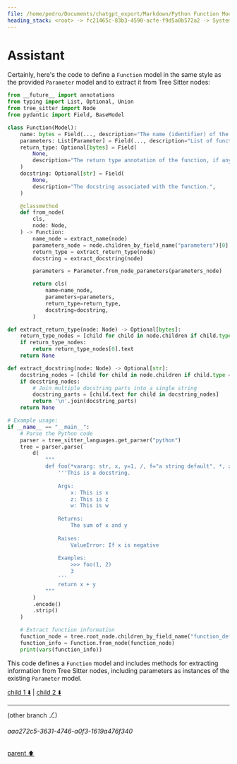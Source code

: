 ```yaml
---
file: /home/pedro/Documents/chatgpt_export/Markdown/Python Function Model Fields.md
heading_stack: <root> -> fc21465c-83b3-4590-acfe-f9d5a0b572a2 -> System -> cb3c4449-2fc8-4ce1-92fe-9a4f04da2133 -> System -> aaa21556-5253-4a46-a033-9f889d8f4fe6 -> User -> d61e28b4-86e0-47ae-a9f7-3ac02d241d40 -> Assistant -> aaa23a57-506a-4481-9176-60c22bd16ebf -> User -> 80d1fe06-a661-4cfe-834d-cc0c0f73ed70 -> Assistant -> aaa2cba1-09a9-4470-b1b7-d9847cf69842 -> User -> 557b8e25-f737-466e-880c-7323000b11c9 -> Assistant -> aaa2ecf2-c237-44f1-a584-88b71182ed75 -> User -> 3c2727b5-66c7-4eab-bd7d-3c0c192b1b09 -> Assistant
---
```

# Assistant

Certainly, here's the code to define a `Function` model in the same style as the provided `Parameter` model and to extract it from Tree Sitter nodes:

```python
from __future__ import annotations
from typing import List, Optional, Union
from tree_sitter import Node
from pydantic import Field, BaseModel

class Function(Model):
    name: bytes = Field(..., description="The name (identifier) of the function.")
    parameters: List[Parameter] = Field(..., description="List of function parameters.")
    return_type: Optional[bytes] = Field(
        None,
        description="The return type annotation of the function, if any.",
    )
    docstring: Optional[str] = Field(
        None,
        description="The docstring associated with the function.",
    )

    @classmethod
    def from_node(
        cls,
        node: Node,
    ) -> Function:
        name_node = extract_name(node)
        parameters_node = node.children_by_field_name("parameters")[0]
        return_type = extract_return_type(node)
        docstring = extract_docstring(node)

        parameters = Parameter.from_node_parameters(parameters_node)

        return cls(
            name=name_node,
            parameters=parameters,
            return_type=return_type,
            docstring=docstring,
        )

def extract_return_type(node: Node) -> Optional[bytes]:
    return_type_nodes = [child for child in node.children if child.type == 'type']
    if return_type_nodes:
        return return_type_nodes[0].text
    return None

def extract_docstring(node: Node) -> Optional[str]:
    docstring_nodes = [child for child in node.children if child.type == 'string']
    if docstring_nodes:
        # Join multiple docstring parts into a single string
        docstring_parts = [child.text for child in docstring_nodes]
        return '\n'.join(docstring_parts)
    return None

# Example usage:
if __name__ == "__main__":
    # Parse the Python code
    parser = tree_sitter_languages.get_parser("python")
    tree = parser.parse(
        d(
            """
            def foo(*vararg: str, x, y=1, /, f="a string default", *, z: int=5, w: Callable[P, T]=print, **kwargs) -> int:
                '''This is a docstring.
            
                Args:
                    x: This is x
                    z: This is z
                    w: This is w
            
                Returns:
                    The sum of x and y
            
                Raises:
                    ValueError: If x is negative
            
                Examples:
                    >>> foo(1, 2)
                    3
                '''
                return x + y
            """
        )
        .encode()
        .strip()
    )

    # Extract function information
    function_node = tree.root_node.children_by_field_name("function_definition")[0]
    function_info = Function.from_node(function_node)
    print(vars(function_info))
```

This code defines a `Function` model and includes methods for extracting information from Tree Sitter nodes, including parameters as instances of the existing `Parameter` model.

[child 1 ⬇️](#aaa272c5-3631-4746-a0f3-1619a476f340) | [child 2 ⬇️](#aaa20811-98a3-494a-a4dc-3768de5c0e76)

---

(other branch ⎇)
###### aaa272c5-3631-4746-a0f3-1619a476f340
[parent ⬆️](#3c2727b5-66c7-4eab-bd7d-3c0c192b1b09)
